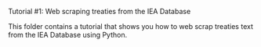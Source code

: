 Tutorial #1: Web scraping treaties from the IEA Database

This folder contains a tutorial that shows you how to web scrap treaties text from the IEA Database using Python.
